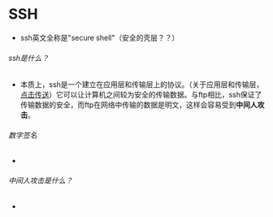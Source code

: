 # SSH
- ssh英文全称是"secure shell"（安全的壳层？？）

###### ssh是什么？
- 本质上，ssh是一个建立在应用层和传输层上的协议。（关于应用层和传输层，[点击传送](http://www.ziawang.com/python/basic_knowledge_of_python/HTTP_protocol.html)）它可以让计算机之间较为安全的传输数据。与ftp相比，ssh保证了传输数据的安全，而ftp在网络中传输的数据是明文，这样会容易受到**中间人攻击**。

###### 数字签名
- 


###### 中间人攻击是什么？
- 